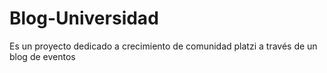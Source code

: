# Blog-Universidad
Es un proyecto dedicado a crecimiento de comunidad platzi a través de un blog de eventos
